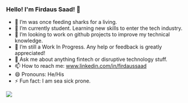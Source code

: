 ### Hello! I'm Firdaus Saad! 👋

- 🔭 I’m was once feeding sharks for a living.
- 🌱 I’m currently student. Learning new skills to enter the tech industry. 
- 👯 I’m looking to work on github projects to improve my technical knowledge.
- 🤔 I’m still a Work In Progress. Any help or feedback is greatly appreciated!
- 💬 Ask me about anything fintech or disruptive technology stuff. 
- 📫 How to reach me: www.linkedin.com/in/firdaussaad
- 😄 Pronouns: He/His
- ⚡ Fun fact: I am sea sick prone. 
 
<img src="https://github-readme-stats.vercel.app/api?username=firdaussaad&&show_icons=true&title_color=ffffff&icon_color=bb2acf&text_color=daf7dc&bg_color=151515">
